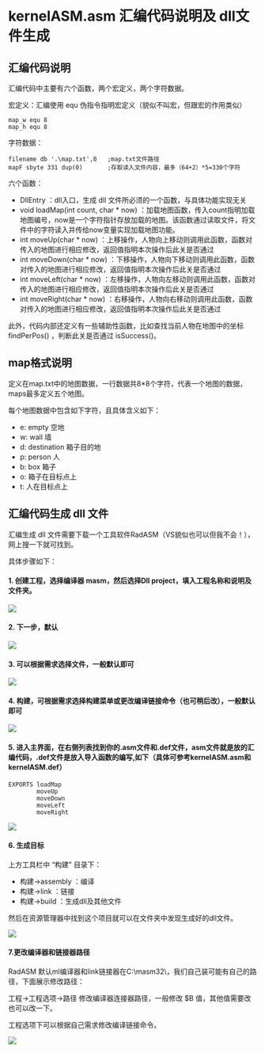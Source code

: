 # kernelASM.asm 汇编代码说明及 dll文件生成

## 汇编代码说明
汇编代码中主要有六个函数，两个宏定义，两个字符数据。

宏定义：汇编使用 equ 伪指令指明宏定义（貌似不叫宏，但跟宏的作用类似）
```
map_w equ 8
map_h equ 8
```

字符数据：
```
filename db '.\map.txt',0   ;map.txt文件路径
mapF sbyte 331 dup(0)       ;存取读入文件内容，最多（64+2）*5=330个字符
```

六个函数：
- DllEntry ：dll入口，生成 dll 文件所必须的一个函数，与具体功能实现无关
- void loadMap(int count, char * now) ：加载地图函数，传入count指明加载地图编号，now是一个字符指针存放加载的地图。该函数通过读取文件，将文件中的字符读入并传给now变量实现加载地图功能。
- int moveUp(char * now) ：上移操作，人物向上移动则调用此函数，函数对传入的地图进行相应修改，返回值指明本次操作后此关是否通过
- int moveDown(char * now) ：下移操作，人物向下移动则调用此函数，函数对传入的地图进行相应修改，返回值指明本次操作后此关是否通过
- int moveLeft(char * now) ：左移操作，人物向左移动则调用此函数，函数对传入的地图进行相应修改，返回值指明本次操作后此关是否通过
- int moveRight(char * now) ：右移操作，人物向右移动则调用此函数，函数对传入的地图进行相应修改，返回值指明本次操作后此关是否通过

此外，代码内部还定义有一些辅助性函数，比如查找当前人物在地图中的坐标 findPerPos() ，判断此关是否通过 isSuccess()。

## map格式说明
定义在map.txt中的地图数据，一行数据共8*8个字符，代表一个地图的数据，maps最多定义五个地图。

每个地图数据中包含如下字符，且具体含义如下：
- e: empty 空地
- w: wall 墙
- d: destination 箱子目的地
- p: person 人
- b: box 箱子
- o: 箱子在目标点上
- t: 人在目标点上

## 汇编代码生成 dll 文件
汇编生成 dll 文件需要下载一个工具软件RadASM（VS貌似也可以但我不会！），网上搜一下就可找到。

具体步骤如下：

#### 1. 创建工程，选择编译器 masm，然后选择Dll project，填入工程名称和说明及文件夹。

![](./img/p1.png)

#### 2. 下一步，默认

![](./img/p2.png)

#### 3. 可以根据需求选择文件，一般默认即可

![](./img/p3.png)

#### 4. 构建，可根据需求选择构建菜单或更改编译链接命令（也可稍后改），一般默认即可

![](./img/p4.png)

#### 5. 进入主界面，在右侧列表找到你的.asm文件和.def文件，asm文件就是放的汇编代码，.def文件是放入导入函数的编写,如下（具体可参考kernelASM.asm和kernelASM.def）
```
EXPORTS	loadMap
		moveUp
		moveDown
		moveLeft
		moveRight
```

![](./img/p5.png)

#### 6. 生成目标
上方工具栏中 “构建” 目录下：
- 构建->assembly ：编译
- 构建->link ：链接
- 构建->build ：生成dll及其他文件

然后在资源管理器中找到这个项目就可以在文件夹中发现生成好的dll文件。

![](./img/p7.png)

#### 7.更改编译器和链接器路径
RadASM 默认ml编译器和link链接器在C:\masm32\，我们自己装可能有自己的路径，下面展示修改路径：

工程->工程选项->路径 修改编译器连接器路径，一般修改 $B 值，其他值需要改也可以改一下。

工程选项下可以根据自己需求修改编译链接命令。

![](./img/p6.png)



